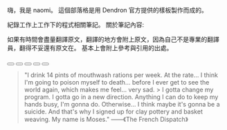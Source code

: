 
嗨，我是 naomi。 這個部落格是用 Dendron 官方提供的樣板製作而成的。

紀錄工作上工作下的程式相關筆記。 關於筆記內容:

如果有時間會盡量翻譯原文，翻譯的地方會附上原文，因為自己不是專業的翻譯員，翻得不妥還有原文在。
基本上會附上參考與引用的出處。

<!-- [背景音樂✨](https://www.youtube.com/watch?v=GTlQhMRHXIg) -->

<div id="wrap">
  <!-- 1. The <iframe> (and video player) will replace this <div> tag. -->
  <div id="player"></div>

  <div id="btn-area">
    <button id="btn-stop" onclick="stopVideo()">
      <svg
        xmlns="http://www.w3.org/2000/svg"
        class="h-5 w-5"
        viewBox="0 0 20 20"
        fill="currentColor"
      >
        <path
          fill-rule="evenodd"
          d="M10 18a8 8 0 100-16 8 8 0 000 16zM8 7a1 1 0 00-1 1v4a1 1 0 001 1h4a1 1 0 001-1V8a1 1 0 00-1-1H8z"
          clip-rule="evenodd"
        />
      </svg>
    </button>
    <button id="btn-play" onclick="playMyVedio()">
      <svg
        xmlns="http://www.w3.org/2000/svg"
        class="h-5 w-5"
        viewBox="0 0 20 20"
        fill="currentColor"
      >
        <path
          fill-rule="evenodd"
          d="M10 18a8 8 0 100-16 8 8 0 000 16zM9.555 7.168A1 1 0 008 8v4a1 1 0 001.555.832l3-2a1 1 0 000-1.664l-3-2z"
          clip-rule="evenodd"
        />
      </svg>
    </button>
    <button id="btn-pause" onclick="pauseVideo()">
      <svg
        xmlns="http://www.w3.org/2000/svg"
        class="h-5 w-5"
        viewBox="0 0 20 20"
        fill="currentColor"
      >
        <path
          fill-rule="evenodd"
          d="M18 10a8 8 0 11-16 0 8 8 0 0116 0zM7 8a1 1 0 012 0v4a1 1 0 11-2 0V8zm5-1a1 1 0 00-1 1v4a1 1 0 102 0V8a1 1 0 00-1-1z"
          clip-rule="evenodd"
        />
      </svg>
    </button>
    <button id="btn-unMute" onclick="unMute()">
      <svg
        xmlns="http://www.w3.org/2000/svg"
        class="h-5 w-5"
        viewBox="0 0 20 20"
        fill="currentColor"
      >
        <path
          fill-rule="evenodd"
          d="M9.383 3.076A1 1 0 0110 4v12a1 1 0 01-1.707.707L4.586 13H2a1 1 0 01-1-1V8a1 1 0 011-1h2.586l3.707-3.707a1 1 0 011.09-.217zM12.293 7.293a1 1 0 011.414 0L15 8.586l1.293-1.293a1 1 0 111.414 1.414L16.414 10l1.293 1.293a1 1 0 01-1.414 1.414L15 11.414l-1.293 1.293a1 1 0 01-1.414-1.414L13.586 10l-1.293-1.293a1 1 0 010-1.414z"
          clip-rule="evenodd"
        />
      </svg>
    </button>
    <button id="btn-mute" onclick="mute()">
      <svg
        xmlns="http://www.w3.org/2000/svg"
        class="h-5 w-5"
        viewBox="0 0 20 20"
        fill="currentColor"
      >
        <path
          fill-rule="evenodd"
          d="M9.383 3.076A1 1 0 0110 4v12a1 1 0 01-1.707.707L4.586 13H2a1 1 0 01-1-1V8a1 1 0 011-1h2.586l3.707-3.707a1 1 0 011.09-.217zM14.657 2.929a1 1 0 011.414 0A9.972 9.972 0 0119 10a9.972 9.972 0 01-2.929 7.071 1 1 0 01-1.414-1.414A7.971 7.971 0 0017 10c0-2.21-.894-4.208-2.343-5.657a1 1 0 010-1.414zm-2.829 2.828a1 1 0 011.415 0A5.983 5.983 0 0115 10a5.984 5.984 0 01-1.757 4.243 1 1 0 01-1.415-1.415A3.984 3.984 0 0013 10a3.983 3.983 0 00-1.172-2.828 1 1 0 010-1.415z"
          clip-rule="evenodd"
        />
      </svg>
    </button>
  </div>

  <div id="bar-wrap">
    <div id="bar"></div>
  </div>
</div>

> "I drink 14 pints of mouthwash rations per week. At the rate... I think I'm
> going to poison myself to death... before I ever get to see the world again,
> which makes me feel... very sad. > I gotta change my program. I gotta go in a
> new direction. Anything I can do to keep my hands busy, I'm gonna do.
> Otherwise... I think maybe it's gonna be a suicide. And that's why I signed up
> for clay pottery and basket weaving. My name is Moses." ——《The French
> Dispatch》

<script>
  // 2. This code loads the IFrame Player API code asynchronously.
  const tag = document.createElement('script');

  tag.src = 'https://www.youtube.com/iframe_api';
  const firstScriptTag = document.getElementsByTagName('script')[0];
  firstScriptTag.parentNode.insertBefore(tag, firstScriptTag);

  // 3. This function creates an <iframe> (and YouTube player)
  //    after the API code downloads.
  let player;
  function onYouTubeIframeAPIReady() {
    player = new YT.Player('player', {
      height: '100',
      width: '250',
      videoId: 'GTlQhMRHXIg',
      playerVars: {
        autoplay: 1,
        controls: 0,
        loop: 1,
        playsinline: 1,
      },
      events: {
        onReady: onPlayerReady,
      },
    });
  }
  let duration = 0;
  let currentTime = 0;
  let isMuted = true;
  let timer;
  // 4. The API will call this function when the video player is ready.
  function onPlayerReady(event) {
    isMuted = event.target.isMuted();
    if (isMuted) {
      document.getElementById('btn-mute').style.display = 'none';
      document.getElementById('btn-unMute').style.display = 'flex';
    } else {
      document.getElementById('btn-mute').style.display = 'flex';
      document.getElementById('btn-unMute').style.display = 'none';
    }

    event.target.playVideo();

    duration = player.getDuration();
    timer = setInterval(()=> {
      currentTime = player.getCurrentTime(); 
      const bar = document.getElementById('bar');
      if (bar) {
        bar.style.width = `${currentTime/duration*100}%`;
      }
    } ,1000);
  }
  
  function stopVideo() {
    player.stopVideo();
  }

  function pauseVideo() {
    player.pauseVideo();
  }

  function playMyVedio() {
    player.playVideo();
  }

  function unMute() {
    player.unMute();
    checkIsMuted();
  }

  function mute() {
    player.mute();
    checkIsMuted();
  }

  function checkIsMuted(e) {
    if (e) {
      isMuted = e.target.isMuted();
    } else {
      isMuted = player.isMuted();
    }

    if (isMuted) {
      document.getElementById('btn-mute').style.display = 'flex';
      document.getElementById('btn-unMute').style.display = 'none';
    } else {
      document.getElementById('btn-mute').style.display = 'none';
      document.getElementById('btn-unMute').style.display = 'flex';
    }
  }

  function seekTo(seconds, allowSeekAhead) {
    player.seekTo(seconds,true);
  }

  document.getElementById('bar-wrap').addEventListener('click',(e) => {
    clearInterval(timer)
    const x = e.offsetX;
    const barWidth =  e.target.offsetWidth;
    seekTo(Math.floor(x/barWidth*duration));

    timer = setInterval(()=> {
      document.getElementById('bar').style.width = `${Math.floor(x/barWidth*duration)}%`;
    currentTime = player.getCurrentTime(); document.getElementById('bar').style.width = `${currentTime/duration*100}%`;
    } ,1000)
  })
</script>
